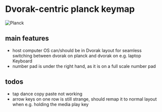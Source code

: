 # Dvorak-centric planck keymap

![Planck](http://i.imgur.com/q2M3uEU.jpg)

## main features

* host computer OS can/should be in Dvorak layout for seamless switching between dvorak on planck and dvorak on e.g. laptop Keyboard
* number pad is under the right hand, as it is on a full scale number pad

## todos

* tap dance copy paste not working
* arrow keys on one row is still strange, should remap it to normal layout when e.g. holding the media play key
